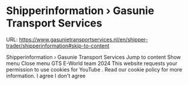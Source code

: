 # Shipperinformation › Gasunie Transport Services

URL: https://www.gasunietransportservices.nl/en/shipper-trader/shipperinformation#skip-to-content

Shipperinformation › Gasunie Transport Services
Jump to content
Show menu
Close menu
GTS
E-World team 2024
This website requests your permission to use cookies for
YouTube
. Read our
cookie policy
for more information.
I agree
I don't agree